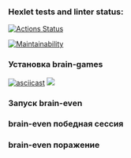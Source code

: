 ### Hexlet tests and linter status:

[![Actions Status](https://github.com/user-3a9afc676c66a4ad/frontend-project-44/actions/workflows/hexlet-check.yml/badge.svg)](https://github.com/user-3a9afc676c66a4ad/frontend-project-44/actions)

[![Maintainability](https://api.codeclimate.com/v1/badges/128ae8004457aa7a95fd/maintainability)](https://codeclimate.com/github/user-3a9afc676c66a4ad/frontend-project-44/maintainability)

### Установка brain-games

[![asciicast](https://asciinema.org/a/pYZdycnj6HQb3xxarOwOVfZ0k.svg)](https://asciinema.org/a/pYZdycnj6HQb3xxarOwOVfZ0k)
<a href="https://asciinema.org/a/pYZdycnj6HQb3xxarOwOVfZ0k" target="_blank"><img src="https://asciinema.org/a/pYZdycnj6HQb3xxarOwOVfZ0k.svg" /></a>

### Запуск brain-even

### brain-even победная сессия

### brain-even поражение
